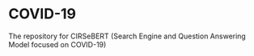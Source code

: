 # COVID-19
The repository for CIRSeBERT (Search Engine and Question Answering Model focused on COVID-19)
